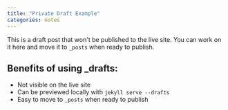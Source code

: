 ```yaml
---
title: "Private Draft Example"
categories: notes
---
```


This is a draft post that won't be published to the live site.
You can work on it here and move it to `_posts` when ready to publish.

## Benefits of using _drafts:
- Not visible on the live site
- Can be previewed locally with `jekyll serve --drafts`
- Easy to move to `_posts` when ready to publish
